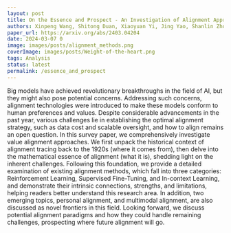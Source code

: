 ```yaml
---
layout: post
title: On the Essence and Prospect - An Investigation of Alignment Approaches for Big Models
authors: Xinpeng Wang, Shitong Duan, Xiaoyuan Yi, Jing Yao, Shanlin Zhou, Zhihua Wei, Peng Zhang, Dongkuan Xu, Maosong Sun, Xing Xie
paper_url: https://arxiv.org/abs/2403.04204
date: 2024-03-07 0
image: images/posts/alignment_methods.png
coverImage: images/posts/Weight-of-the-heart.png
tags: Analysis
status: latest 
permalink: /essence_and_prospect
---
```


Big models have achieved revolutionary breakthroughs in the field of AI, but they might also pose potential concerns. Addressing such concerns, alignment technologies were introduced to make these models conform to human preferences and values. Despite considerable advancements in the past year, various challenges lie in establishing the optimal alignment strategy, such as data cost and scalable oversight, and how to align remains an open question. In this survey paper, we comprehensively investigate value alignment approaches. We first unpack the historical context of alignment tracing back to the 1920s (where it comes from), then delve into the mathematical essence of alignment (what it is), shedding light on the inherent challenges. Following this foundation, we provide a detailed examination of existing alignment methods, which fall into three categories: Reinforcement Learning, Supervised Fine-Tuning, and In-context Learning, and demonstrate their intrinsic connections, strengths, and limitations, helping readers better understand this research area. In addition, two emerging topics, personal alignment, and multimodal alignment, are also discussed as novel frontiers in this field. Looking forward, we discuss potential alignment paradigms and how they could handle remaining challenges, prospecting where future alignment will go.